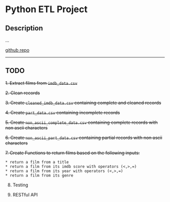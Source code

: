 # Python ETL Project

## Description
...

[github repo](https://github.com/michaelmaca/imdbProjext)

---------------
## TODO

<del>1. Extract films from `imdb_data.csv`</del>

<del>2. Clean records</del>

<del>3. Create `cleaned_imdb_data.csv` containing complete and cleaned records</del>

<del>4. Create `part_data.csv` containing incomplete records</del>

<del>5. Create `non_ascii_complete_data.csv` containing complete records with non ascii characters</del>

<del>6. Create `non_ascii_part_data.csv` containing partial records with non ascii characters</del>

<del>7. Create Functions to return films based on the following inputs:</del>

    * return a film from a title
    * return a film from its imdb score with operators (<,>,=)
    * return a film from its year with operators (<,>,=)
    * return a film from its genre

8. Testing

9. RESTful API
